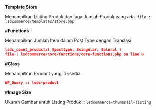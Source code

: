 **Template Store**

Menampilkan Listing Produk dan juga Jumlah Produk yang ada.
`file : lsdcommerce/templates/store.php`

**#Functions**

Menampilkan Jumlah Item dalam Post Type dengan Translasi
```json
lsdc_count_products( $posttype, $singular, $plural )
file : lsdcommerce/core/functions/core-functions.php on line 6
```

**#Class**

Menampilkan Product yang Tersedia
```json
WP_Query :: lsdc-product
```

**#Image Size**

Ukuran Gambar untuk Listing Produk :: `lsdcommerce-thumbnail-listing`

